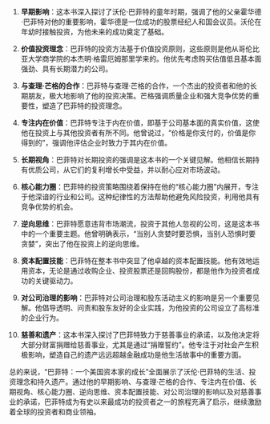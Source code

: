 1. **早期影响**：这本书深入探讨了沃伦·巴菲特的童年时期，强调了他的父亲霍华德·巴菲特对他的重要影响，霍华德是一位成功的股票经纪人和国会议员。沃伦在年幼时接触投资，为他未来的成功奠定了基础。

2. **价值投资理念**：巴菲特的投资方法基于价值投资原则，这些原则是他从哥伦比亚大学商学院的本杰明·格雷厄姆那里学来的。他优先考虑购买估值低且基本面强劲、具有长期潜力的公司。

3. **与查理·芒格的合作**：巴菲特与查理·芒格的合作，一个杰出的投资者和他的长期朋友，极大地影响了他的投资决策。芒格强调质量企业和强大竞争优势的重要性，塑造了巴菲特的投资理念。

4. **专注内在价值**：巴菲特专注于内在价值，即基于公司基本面的真实价值，这使他在投资上与其他投资者有所不同。他曾说过，“价格是你支付的，价值是你得到的”，强调他评估企业时致力于其内在价值。

5. **长期视角**：巴菲特对长期投资的强调是这本书的一个关键见解。他相信长期持有优质公司，从它们的复利增长中受益，并以耐心应对市场波动。

6. **核心能力圈**：巴菲特的投资策略围绕着保持在他的“核心能力圈”内展开，专注于他深谙的行业和公司。这种纪律性的方法帮助他避免风险投资，利用他具有竞争优势的机会。

7. **逆向思维**：巴菲特愿意违背市场潮流，投资于其他人忽视的公司，这是这本书中的一个重要主题。他曾明确表示，“当别人贪婪时要恐惧，当别人恐惧时要贪婪”，突出了他在投资上的逆向思维。

8. **资本配置技能**：巴菲特在整本书中突显了他卓越的资本配置技能。他有效地运用资本，无论是通过收购企业、投资股票还是回购股份，都是他作为投资者成功的关键驱动力。

9. **对公司治理的影响**：巴菲特对公司治理和股东活动主义的影响是另一个重要见解。他倡导透明、问责和股东友好的企业实践，为他投资的公司设立了高标准的企业行为。

10. **慈善和遗产**：这本书深入探讨了巴菲特致力于慈善事业的承诺，以及他决定将大部分财富捐赠给慈善事业，尤其是通过“捐赠誓约”。他专注于对社会产生积极影响，塑造自己的遗产远远超越金融成功是他生活故事中的重要方面。

总的来说，“巴菲特：一个美国资本家的成长”全面展示了沃伦·巴菲特的生活、投资理念和持久遗产。通过他的早期影响、与查理·芒格的合作、专注内在价值、长期视角、核心能力圈、逆向思维、资本配置技能、对公司治理的影响以及对慈善事业的承诺，巴菲特成为有史以来最成功的投资者之一的旅程充满了启示，继续激励着全球的投资者和商业领袖。